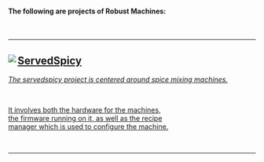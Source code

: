 #### The following are projects of **Robust Machines**:

<br>

---

<a href = 'https://github.com/ServedSpicy'>
  <img
    src = 'https://avatars.githubusercontent.com/u/101571540?s=200&v=4'
    align = left
  />
  
## ServedSpicy

*The servedspicy project is centered around spice mixing machines.*

<br>

It involves both the hardware for the machines, <br>
the firmware running on it, as well as the recipe <br>
manager which is used to configure the machine.

<br>
  
</a>  

---

<br>
